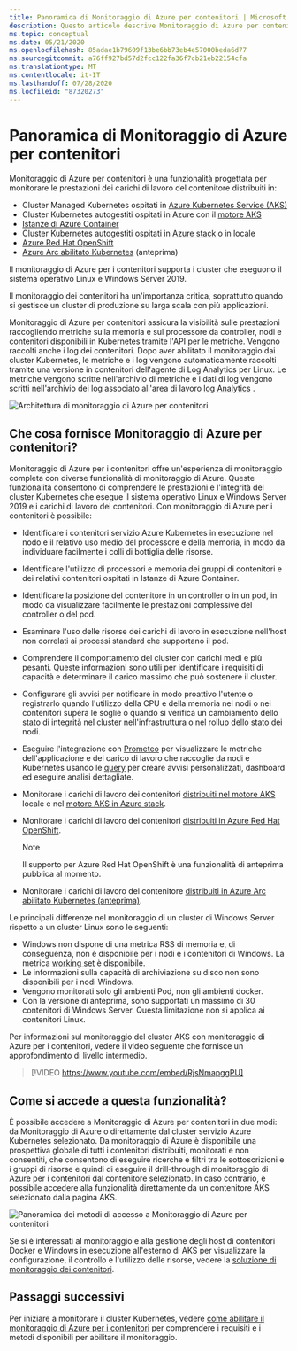 ```yaml
---
title: Panoramica di Monitoraggio di Azure per contenitori | Microsoft Docs
description: Questo articolo descrive Monitoraggio di Azure per contenitori, che consente di monitorare la soluzione relativa alle informazioni dettagliate sui contenitori del servizio Azure Kubernetes, e il valore che offre attraverso il monitoraggio dell'integrità dei cluster del servizio Azure Kubernetes e di Istanze di Container in Azure.
ms.topic: conceptual
ms.date: 05/21/2020
ms.openlocfilehash: 85adae1b79609f13be6bb73eb4e57000beda6d77
ms.sourcegitcommit: a76ff927bd57d2fcc122fa36f7cb21eb22154cfa
ms.translationtype: MT
ms.contentlocale: it-IT
ms.lasthandoff: 07/28/2020
ms.locfileid: "87320273"
---
```

# <a name="azure-monitor-for-containers-overview"></a>Panoramica di Monitoraggio di Azure per contenitori

Monitoraggio di Azure per contenitori è una funzionalità progettata per monitorare le prestazioni dei carichi di lavoro del contenitore distribuiti in:

- Cluster Managed Kubernetes ospitati in [Azure Kubernetes Service (AKS)](../../aks/intro-kubernetes.md)
- Cluster Kubernetes autogestiti ospitati in Azure con il [motore AKS](https://github.com/Azure/aks-engine)
- [Istanze di Azure Container](../../container-instances/container-instances-overview.md)
- Cluster Kubernetes autogestiti ospitati in [Azure stack](/azure-stack/user/azure-stack-kubernetes-aks-engine-overview?view=azs-1910) o in locale
- [Azure Red Hat OpenShift](../../openshift/intro-openshift.md)
- [Azure Arc abilitato Kubernetes](../../azure-arc/kubernetes/overview.md) (anteprima)

Il monitoraggio di Azure per i contenitori supporta i cluster che eseguono il sistema operativo Linux e Windows Server 2019.

Il monitoraggio dei contenitori ha un'importanza critica, soprattutto quando si gestisce un cluster di produzione su larga scala con più applicazioni.

Monitoraggio di Azure per contenitori assicura la visibilità sulle prestazioni raccogliendo metriche sulla memoria e sul processore da controller, nodi e contenitori disponibili in Kubernetes tramite l'API per le metriche. Vengono raccolti anche i log dei contenitori.  Dopo aver abilitato il monitoraggio dai cluster Kubernetes, le metriche e i log vengono automaticamente raccolti tramite una versione in contenitori dell'agente di Log Analytics per Linux. Le metriche vengono scritte nell'archivio di metriche e i dati di log vengono scritti nell'archivio dei log associato all'area di lavoro [log Analytics](../log-query/log-query-overview.md) .

![Architettura di monitoraggio di Azure per contenitori](./media/container-insights-overview/azmon-containers-architecture-01.png)

## <a name="what-does-azure-monitor-for-containers-provide"></a>Che cosa fornisce Monitoraggio di Azure per contenitori?

Monitoraggio di Azure per i contenitori offre un'esperienza di monitoraggio completa con diverse funzionalità di monitoraggio di Azure. Queste funzionalità consentono di comprendere le prestazioni e l'integrità del cluster Kubernetes che esegue il sistema operativo Linux e Windows Server 2019 e i carichi di lavoro dei contenitori. Con monitoraggio di Azure per i contenitori è possibile:

* Identificare i contenitori servizio Azure Kubernetes in esecuzione nel nodo e il relativo uso medio del processore e della memoria, in modo da individuare facilmente i colli di bottiglia delle risorse.
* Identificare l'utilizzo di processori e memoria dei gruppi di contenitori e dei relativi contenitori ospitati in Istanze di Azure Container.
* Identificare la posizione del contenitore in un controller o in un pod, in modo da visualizzare facilmente le prestazioni complessive del controller o del pod.
* Esaminare l'uso delle risorse dei carichi di lavoro in esecuzione nell'host non correlati ai processi standard che supportano il pod.
* Comprendere il comportamento del cluster con carichi medi e più pesanti. Queste informazioni sono utili per identificare i requisiti di capacità e determinare il carico massimo che può sostenere il cluster.
* Configurare gli avvisi per notificare in modo proattivo l'utente o registrarlo quando l'utilizzo della CPU e della memoria nei nodi o nei contenitori supera le soglie o quando si verifica un cambiamento dello stato di integrità nel cluster nell'infrastruttura o nel rollup dello stato dei nodi.
* Eseguire l'integrazione con [Prometeo](https://prometheus.io/docs/introduction/overview/) per visualizzare le metriche dell'applicazione e del carico di lavoro che raccoglie da nodi e Kubernetes usando le [query](container-insights-log-search.md) per creare avvisi personalizzati, dashboard ed eseguire analisi dettagliate.
* Monitorare i carichi di lavoro dei contenitori [distribuiti nel motore AKS](https://github.com/Azure/aks-engine) locale e nel [motore AKS in Azure stack](/azure-stack/user/azure-stack-kubernetes-aks-engine-overview?view=azs-1908).
* Monitorare i carichi di lavoro dei contenitori [distribuiti in Azure Red Hat OpenShift](../../openshift/intro-openshift.md).

    >[!NOTE]
    >Il supporto per Azure Red Hat OpenShift è una funzionalità di anteprima pubblica al momento.
    >

* Monitorare i carichi di lavoro del contenitore [distribuiti in Azure Arc abilitato Kubernetes (anteprima)](../../azure-arc/kubernetes/overview.md).

Le principali differenze nel monitoraggio di un cluster di Windows Server rispetto a un cluster Linux sono le seguenti:

- Windows non dispone di una metrica RSS di memoria e, di conseguenza, non è disponibile per i nodi e i contenitori di Windows. La metrica [working set](/windows/win32/memory/working-set) è disponibile.
- Le informazioni sulla capacità di archiviazione su disco non sono disponibili per i nodi Windows.
- Vengono monitorati solo gli ambienti Pod, non gli ambienti docker.
- Con la versione di anteprima, sono supportati un massimo di 30 contenitori di Windows Server. Questa limitazione non si applica ai contenitori Linux.

Per informazioni sul monitoraggio del cluster AKS con monitoraggio di Azure per i contenitori, vedere il video seguente che fornisce un approfondimento di livello intermedio.

> [!VIDEO https://www.youtube.com/embed/RjsNmapggPU]

## <a name="how-do-i-access-this-feature"></a>Come si accede a questa funzionalità?

È possibile accedere a Monitoraggio di Azure per contenitori in due modi: da Monitoraggio di Azure o direttamente dal cluster servizio Azure Kubernetes selezionato. Da monitoraggio di Azure è disponibile una prospettiva globale di tutti i contenitori distribuiti, monitorati e non consentiti, che consentono di eseguire ricerche e filtri tra le sottoscrizioni e i gruppi di risorse e quindi di eseguire il drill-through di monitoraggio di Azure per i contenitori dal contenitore selezionato.  In caso contrario, è possibile accedere alla funzionalità direttamente da un contenitore AKS selezionato dalla pagina AKS.

![Panoramica dei metodi di accesso a Monitoraggio di Azure per contenitori](./media/container-insights-overview/azmon-containers-experience.png)

Se si è interessati al monitoraggio e alla gestione degli host di contenitori Docker e Windows in esecuzione all'esterno di AKS per visualizzare la configurazione, il controllo e l'utilizzo delle risorse, vedere la [soluzione di monitoraggio dei contenitori](./containers.md).

## <a name="next-steps"></a>Passaggi successivi

Per iniziare a monitorare il cluster Kubernetes, vedere [come abilitare il monitoraggio di Azure per i contenitori](container-insights-onboard.md) per comprendere i requisiti e i metodi disponibili per abilitare il monitoraggio.

